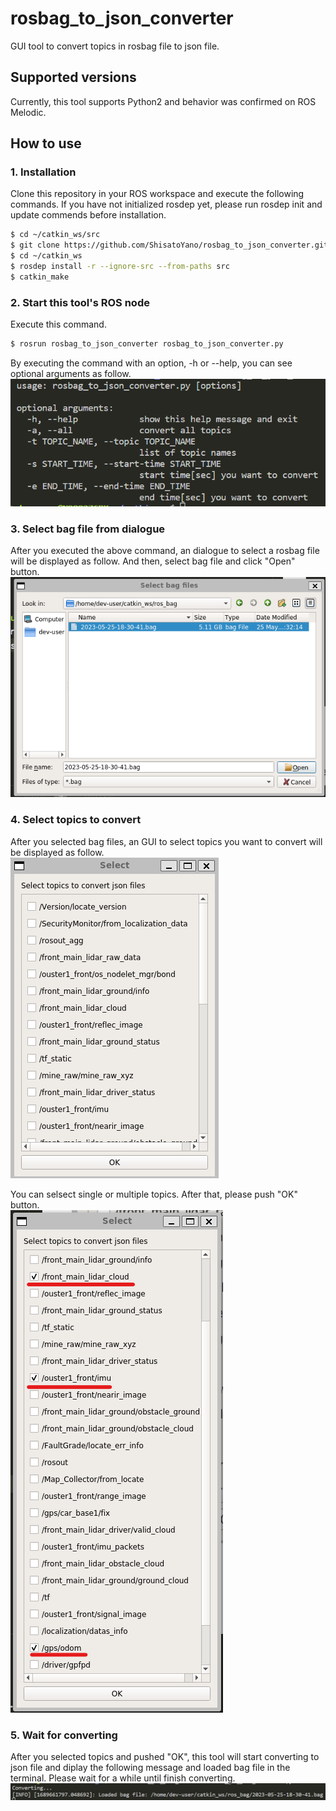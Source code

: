 # rosbag_to_json_converter
GUI tool to convert topics in rosbag file to json file.  

## Supported versions
Currently, this tool supports Python2 and behavior was confirmed on ROS Melodic.

## How to use
### 1. Installation
Clone this repository in your ROS workspace and execute the following commands.  If you have not initialized rosdep yet, please run rosdep init and update commends before installation.  
```bash
$ cd ~/catkin_ws/src
$ git clone https://github.com/ShisatoYano/rosbag_to_json_converter.git
$ cd ~/catkin_ws
$ rosdep install -r --ignore-src --from-paths src
$ catkin_make
```

### 2. Start this tool's ROS node
Execute this command.  
```bash
$ rosrun rosbag_to_json_converter rosbag_to_json_converter.py
```

By executing the command with an option, -h or --help, you can see optional arguments as follow.  
![](images/optional_arguments.png)  

### 3. Select bag file from dialogue
After you executed the above command, an dialogue to select a rosbag file will be displayed as follow. And then, select bag file and click "Open" button.  
![](images/select_bag_file.png)  

### 4. Select topics to convert
After you selected bag files, an GUI to select topics you want to convert will be displayed as follow.  
![](images/select_topics.png)  

You can selsect single or multiple topics. After that, please push "OK" button.  
![](images/checked_topics.png)  

### 5. Wait for converting
After you selected topics and pushed "OK", this tool will start converting to json file and diplay the following message and loaded bag file in the terminal. Please wait for a while until finish converting.  
![](images/converting.png)  

